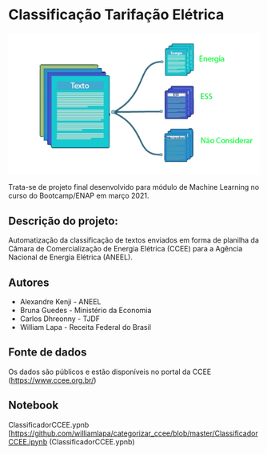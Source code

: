 # Classificação Tarifação Elétrica

![](figura.png)

Trata-se de projeto final desenvolvido para  módulo de Machine Learning no curso do Bootcamp/ENAP em março 2021.

## Descrição do projeto:
Automatização da classificação de textos enviados em forma de planilha da Câmara de Comercialização de Energia Elétrica (CCEE) para a Agência Nacional de Energia Elétrica (ANEEL).

## Autores
* Alexandre Kenji - ANEEL
* Bruna Guedes - Ministério da Economia 
* Carlos Dhreonny - TJDF  
* William Lapa - Receita Federal do Brasil

## Fonte de dados
Os dados são públicos e estão disponíveis no portal da CCEE (https://www.ccee.org.br/)

## Notebook
ClassificadorCCEE.ypnb
[https://github.com/williamlapa/categorizar_ccee/blob/master/ClassificadorCCEE.ipynb (ClassificadorCCEE.ypnb)

